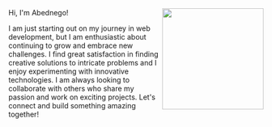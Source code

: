 <img align="right" width="200" height="200" src="https://user-images.githubusercontent.com/33075176/217048159-1bc6fd54-2550-41f2-9e0e-e38bbfb94471.jpg">
Hi, I'm Abednego!


I am just starting out on my journey in web development, but I am enthusiastic about continuing to grow and embrace new challenges. I find great satisfaction in finding creative solutions to intricate problems and I enjoy experimenting with innovative technologies. I am always looking to collaborate with others who share my passion and work on exciting projects. Let's connect and build something amazing together!


<!---
Abed5/Abed5 is a ✨ special ✨ repository because its `README.md` (this file) appears on your GitHub profile.
You can click the Preview link to take a look at your changes.
![ToonTap_20230206_205145272](https://user-images.githubusercontent.com/33075176/217048159-1bc6fd54-2550-41f2-9e0e-e38bbfb94471.jpg)
--->
